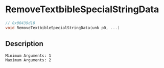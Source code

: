 # RemoveTextbibleSpecialStringData
```c
// 0x00439d10
void RemoveTextbibleSpecialStringData(unk p0, ...)
```
## Description
```
Minimum Arguments: 1
Maximum Arguments: 2
```
